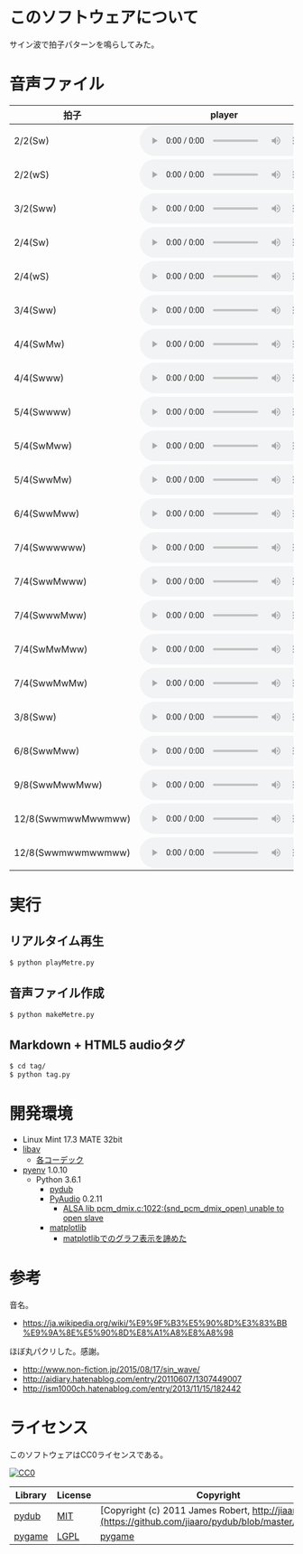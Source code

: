 ﻿# このソフトウェアについて

サイン波で拍子パターンを鳴らしてみた。

# 音声ファイル

拍子|player
----|------
2/2(Sw)|<audio controls><source src=https://raw.githubusercontent.com/ytyaru/Python.Audio.Tempo.201708071726/master/res/metres/wav/BMinor.wav><source src=https://raw.githubusercontent.com/ytyaru/Python.Audio.Tempo.201708071726/master/res/metres/flac/BMinor.flac><source src=https://raw.githubusercontent.com/ytyaru/Python.Audio.Tempo.201708071726/master/res/metres/ogg/BMinor.ogg><source src=https://raw.githubusercontent.com/ytyaru/Python.Audio.Tempo.201708071726/master/res/metres/mp3/BMinor.mp3></audio>
2/2(wS)|<audio controls><source src=https://raw.githubusercontent.com/ytyaru/Python.Audio.Tempo.201708071726/master/res/metres/wav/BMinor.wav><source src=https://raw.githubusercontent.com/ytyaru/Python.Audio.Tempo.201708071726/master/res/metres/flac/BMinor.flac><source src=https://raw.githubusercontent.com/ytyaru/Python.Audio.Tempo.201708071726/master/res/metres/ogg/BMinor.ogg><source src=https://raw.githubusercontent.com/ytyaru/Python.Audio.Tempo.201708071726/master/res/metres/mp3/BMinor.mp3></audio>
3/2(Sww)|<audio controls><source src=https://raw.githubusercontent.com/ytyaru/Python.Audio.Tempo.201708071726/master/res/metres/wav/BMinor.wav><source src=https://raw.githubusercontent.com/ytyaru/Python.Audio.Tempo.201708071726/master/res/metres/flac/BMinor.flac><source src=https://raw.githubusercontent.com/ytyaru/Python.Audio.Tempo.201708071726/master/res/metres/ogg/BMinor.ogg><source src=https://raw.githubusercontent.com/ytyaru/Python.Audio.Tempo.201708071726/master/res/metres/mp3/BMinor.mp3></audio>
2/4(Sw)|<audio controls><source src=https://raw.githubusercontent.com/ytyaru/Python.Audio.Tempo.201708071726/master/res/metres/wav/BMinor.wav><source src=https://raw.githubusercontent.com/ytyaru/Python.Audio.Tempo.201708071726/master/res/metres/flac/BMinor.flac><source src=https://raw.githubusercontent.com/ytyaru/Python.Audio.Tempo.201708071726/master/res/metres/ogg/BMinor.ogg><source src=https://raw.githubusercontent.com/ytyaru/Python.Audio.Tempo.201708071726/master/res/metres/mp3/BMinor.mp3></audio>
2/4(wS)|<audio controls><source src=https://raw.githubusercontent.com/ytyaru/Python.Audio.Tempo.201708071726/master/res/metres/wav/BMinor.wav><source src=https://raw.githubusercontent.com/ytyaru/Python.Audio.Tempo.201708071726/master/res/metres/flac/BMinor.flac><source src=https://raw.githubusercontent.com/ytyaru/Python.Audio.Tempo.201708071726/master/res/metres/ogg/BMinor.ogg><source src=https://raw.githubusercontent.com/ytyaru/Python.Audio.Tempo.201708071726/master/res/metres/mp3/BMinor.mp3></audio>
3/4(Sww)|<audio controls><source src=https://raw.githubusercontent.com/ytyaru/Python.Audio.Tempo.201708071726/master/res/metres/wav/BMinor.wav><source src=https://raw.githubusercontent.com/ytyaru/Python.Audio.Tempo.201708071726/master/res/metres/flac/BMinor.flac><source src=https://raw.githubusercontent.com/ytyaru/Python.Audio.Tempo.201708071726/master/res/metres/ogg/BMinor.ogg><source src=https://raw.githubusercontent.com/ytyaru/Python.Audio.Tempo.201708071726/master/res/metres/mp3/BMinor.mp3></audio>
4/4(SwMw)|<audio controls><source src=https://raw.githubusercontent.com/ytyaru/Python.Audio.Tempo.201708071726/master/res/metres/wav/BMinor.wav><source src=https://raw.githubusercontent.com/ytyaru/Python.Audio.Tempo.201708071726/master/res/metres/flac/BMinor.flac><source src=https://raw.githubusercontent.com/ytyaru/Python.Audio.Tempo.201708071726/master/res/metres/ogg/BMinor.ogg><source src=https://raw.githubusercontent.com/ytyaru/Python.Audio.Tempo.201708071726/master/res/metres/mp3/BMinor.mp3></audio>
4/4(Swww)|<audio controls><source src=https://raw.githubusercontent.com/ytyaru/Python.Audio.Tempo.201708071726/master/res/metres/wav/BMinor.wav><source src=https://raw.githubusercontent.com/ytyaru/Python.Audio.Tempo.201708071726/master/res/metres/flac/BMinor.flac><source src=https://raw.githubusercontent.com/ytyaru/Python.Audio.Tempo.201708071726/master/res/metres/ogg/BMinor.ogg><source src=https://raw.githubusercontent.com/ytyaru/Python.Audio.Tempo.201708071726/master/res/metres/mp3/BMinor.mp3></audio>
5/4(Swwww)|<audio controls><source src=https://raw.githubusercontent.com/ytyaru/Python.Audio.Tempo.201708071726/master/res/metres/wav/BMinor.wav><source src=https://raw.githubusercontent.com/ytyaru/Python.Audio.Tempo.201708071726/master/res/metres/flac/BMinor.flac><source src=https://raw.githubusercontent.com/ytyaru/Python.Audio.Tempo.201708071726/master/res/metres/ogg/BMinor.ogg><source src=https://raw.githubusercontent.com/ytyaru/Python.Audio.Tempo.201708071726/master/res/metres/mp3/BMinor.mp3></audio>
5/4(SwMww)|<audio controls><source src=https://raw.githubusercontent.com/ytyaru/Python.Audio.Tempo.201708071726/master/res/metres/wav/BMinor.wav><source src=https://raw.githubusercontent.com/ytyaru/Python.Audio.Tempo.201708071726/master/res/metres/flac/BMinor.flac><source src=https://raw.githubusercontent.com/ytyaru/Python.Audio.Tempo.201708071726/master/res/metres/ogg/BMinor.ogg><source src=https://raw.githubusercontent.com/ytyaru/Python.Audio.Tempo.201708071726/master/res/metres/mp3/BMinor.mp3></audio>
5/4(SwwMw)|<audio controls><source src=https://raw.githubusercontent.com/ytyaru/Python.Audio.Tempo.201708071726/master/res/metres/wav/BMinor.wav><source src=https://raw.githubusercontent.com/ytyaru/Python.Audio.Tempo.201708071726/master/res/metres/flac/BMinor.flac><source src=https://raw.githubusercontent.com/ytyaru/Python.Audio.Tempo.201708071726/master/res/metres/ogg/BMinor.ogg><source src=https://raw.githubusercontent.com/ytyaru/Python.Audio.Tempo.201708071726/master/res/metres/mp3/BMinor.mp3></audio>
6/4(SwwMww)|<audio controls><source src=https://raw.githubusercontent.com/ytyaru/Python.Audio.Tempo.201708071726/master/res/metres/wav/BMinor.wav><source src=https://raw.githubusercontent.com/ytyaru/Python.Audio.Tempo.201708071726/master/res/metres/flac/BMinor.flac><source src=https://raw.githubusercontent.com/ytyaru/Python.Audio.Tempo.201708071726/master/res/metres/ogg/BMinor.ogg><source src=https://raw.githubusercontent.com/ytyaru/Python.Audio.Tempo.201708071726/master/res/metres/mp3/BMinor.mp3></audio>
7/4(Swwwwww)|<audio controls><source src=https://raw.githubusercontent.com/ytyaru/Python.Audio.Tempo.201708071726/master/res/metres/wav/BMinor.wav><source src=https://raw.githubusercontent.com/ytyaru/Python.Audio.Tempo.201708071726/master/res/metres/flac/BMinor.flac><source src=https://raw.githubusercontent.com/ytyaru/Python.Audio.Tempo.201708071726/master/res/metres/ogg/BMinor.ogg><source src=https://raw.githubusercontent.com/ytyaru/Python.Audio.Tempo.201708071726/master/res/metres/mp3/BMinor.mp3></audio>
7/4(SwwMwww)|<audio controls><source src=https://raw.githubusercontent.com/ytyaru/Python.Audio.Tempo.201708071726/master/res/metres/wav/BMinor.wav><source src=https://raw.githubusercontent.com/ytyaru/Python.Audio.Tempo.201708071726/master/res/metres/flac/BMinor.flac><source src=https://raw.githubusercontent.com/ytyaru/Python.Audio.Tempo.201708071726/master/res/metres/ogg/BMinor.ogg><source src=https://raw.githubusercontent.com/ytyaru/Python.Audio.Tempo.201708071726/master/res/metres/mp3/BMinor.mp3></audio>
7/4(SwwwMww)|<audio controls><source src=https://raw.githubusercontent.com/ytyaru/Python.Audio.Tempo.201708071726/master/res/metres/wav/BMinor.wav><source src=https://raw.githubusercontent.com/ytyaru/Python.Audio.Tempo.201708071726/master/res/metres/flac/BMinor.flac><source src=https://raw.githubusercontent.com/ytyaru/Python.Audio.Tempo.201708071726/master/res/metres/ogg/BMinor.ogg><source src=https://raw.githubusercontent.com/ytyaru/Python.Audio.Tempo.201708071726/master/res/metres/mp3/BMinor.mp3></audio>
7/4(SwMwMww)|<audio controls><source src=https://raw.githubusercontent.com/ytyaru/Python.Audio.Tempo.201708071726/master/res/metres/wav/BMinor.wav><source src=https://raw.githubusercontent.com/ytyaru/Python.Audio.Tempo.201708071726/master/res/metres/flac/BMinor.flac><source src=https://raw.githubusercontent.com/ytyaru/Python.Audio.Tempo.201708071726/master/res/metres/ogg/BMinor.ogg><source src=https://raw.githubusercontent.com/ytyaru/Python.Audio.Tempo.201708071726/master/res/metres/mp3/BMinor.mp3></audio>
7/4(SwwMwMw)|<audio controls><source src=https://raw.githubusercontent.com/ytyaru/Python.Audio.Tempo.201708071726/master/res/metres/wav/BMinor.wav><source src=https://raw.githubusercontent.com/ytyaru/Python.Audio.Tempo.201708071726/master/res/metres/flac/BMinor.flac><source src=https://raw.githubusercontent.com/ytyaru/Python.Audio.Tempo.201708071726/master/res/metres/ogg/BMinor.ogg><source src=https://raw.githubusercontent.com/ytyaru/Python.Audio.Tempo.201708071726/master/res/metres/mp3/BMinor.mp3></audio>
3/8(Sww)|<audio controls><source src=https://raw.githubusercontent.com/ytyaru/Python.Audio.Tempo.201708071726/master/res/metres/wav/BMinor.wav><source src=https://raw.githubusercontent.com/ytyaru/Python.Audio.Tempo.201708071726/master/res/metres/flac/BMinor.flac><source src=https://raw.githubusercontent.com/ytyaru/Python.Audio.Tempo.201708071726/master/res/metres/ogg/BMinor.ogg><source src=https://raw.githubusercontent.com/ytyaru/Python.Audio.Tempo.201708071726/master/res/metres/mp3/BMinor.mp3></audio>
6/8(SwwMww)|<audio controls><source src=https://raw.githubusercontent.com/ytyaru/Python.Audio.Tempo.201708071726/master/res/metres/wav/BMinor.wav><source src=https://raw.githubusercontent.com/ytyaru/Python.Audio.Tempo.201708071726/master/res/metres/flac/BMinor.flac><source src=https://raw.githubusercontent.com/ytyaru/Python.Audio.Tempo.201708071726/master/res/metres/ogg/BMinor.ogg><source src=https://raw.githubusercontent.com/ytyaru/Python.Audio.Tempo.201708071726/master/res/metres/mp3/BMinor.mp3></audio>
9/8(SwwMwwMww)|<audio controls><source src=https://raw.githubusercontent.com/ytyaru/Python.Audio.Tempo.201708071726/master/res/metres/wav/BMinor.wav><source src=https://raw.githubusercontent.com/ytyaru/Python.Audio.Tempo.201708071726/master/res/metres/flac/BMinor.flac><source src=https://raw.githubusercontent.com/ytyaru/Python.Audio.Tempo.201708071726/master/res/metres/ogg/BMinor.ogg><source src=https://raw.githubusercontent.com/ytyaru/Python.Audio.Tempo.201708071726/master/res/metres/mp3/BMinor.mp3></audio>
12/8(SwwmwwMwwmww)|<audio controls><source src=https://raw.githubusercontent.com/ytyaru/Python.Audio.Tempo.201708071726/master/res/metres/wav/BMinor.wav><source src=https://raw.githubusercontent.com/ytyaru/Python.Audio.Tempo.201708071726/master/res/metres/flac/BMinor.flac><source src=https://raw.githubusercontent.com/ytyaru/Python.Audio.Tempo.201708071726/master/res/metres/ogg/BMinor.ogg><source src=https://raw.githubusercontent.com/ytyaru/Python.Audio.Tempo.201708071726/master/res/metres/mp3/BMinor.mp3></audio>
12/8(Swwmwwmwwmww)|<audio controls><source src=https://raw.githubusercontent.com/ytyaru/Python.Audio.Tempo.201708071726/master/res/metres/wav/BMinor.wav><source src=https://raw.githubusercontent.com/ytyaru/Python.Audio.Tempo.201708071726/master/res/metres/flac/BMinor.flac><source src=https://raw.githubusercontent.com/ytyaru/Python.Audio.Tempo.201708071726/master/res/metres/ogg/BMinor.ogg><source src=https://raw.githubusercontent.com/ytyaru/Python.Audio.Tempo.201708071726/master/res/metres/mp3/BMinor.mp3></audio>

# 実行

## リアルタイム再生

```sh
$ python playMetre.py
```

## 音声ファイル作成

```sh
$ python makeMetre.py
```

## Markdown + HTML5 audioタグ

```sh
$ cd tag/
$ python tag.py
```

# 開発環境

* Linux Mint 17.3 MATE 32bit
* [libav](http://ytyaru.hatenablog.com/entry/2018/08/24/000000)
    * [各コーデック](http://ytyaru.hatenablog.com/entry/2018/08/23/000000)
* [pyenv](https://github.com/pylangstudy/201705/blob/master/27/Python%E5%AD%A6%E7%BF%92%E7%92%B0%E5%A2%83%E3%82%92%E7%94%A8%E6%84%8F%E3%81%99%E3%82%8B.md) 1.0.10
    * Python 3.6.1
        * [pydub](http://ytyaru.hatenablog.com/entry/2018/08/25/000000)
        * [PyAudio](http://ytyaru.hatenablog.com/entry/2018/07/27/000000) 0.2.11
            * [ALSA lib pcm_dmix.c:1022:(snd_pcm_dmix_open) unable to open slave](http://ytyaru.hatenablog.com/entry/2018/07/29/000000)
        * [matplotlib](http://ytyaru.hatenablog.com/entry/2018/07/22/000000)
            * [matplotlibでのグラフ表示を諦めた](http://ytyaru.hatenablog.com/entry/2018/08/05/000000)

# 参考

音名。

* https://ja.wikipedia.org/wiki/%E9%9F%B3%E5%90%8D%E3%83%BB%E9%9A%8E%E5%90%8D%E8%A1%A8%E8%A8%98

ほぼ丸パクリした。感謝。

* http://www.non-fiction.jp/2015/08/17/sin_wave/
* http://aidiary.hatenablog.com/entry/20110607/1307449007
* http://ism1000ch.hatenablog.com/entry/2013/11/15/182442

# ライセンス

このソフトウェアはCC0ライセンスである。

[![CC0](http://i.creativecommons.org/p/zero/1.0/88x31.png "CC0")](http://creativecommons.org/publicdomain/zero/1.0/deed.ja)

Library|License|Copyright
-------|-------|---------
[pydub](https://github.com/jiaaro/pydub)|[MIT](https://github.com/jiaaro/pydub/blob/master/LICENSE)|[Copyright (c) 2011 James Robert, http://jiaaro.com](https://github.com/jiaaro/pydub/blob/master/LICENSE)
[pygame](http://www.pygame.org/)|[LGPL](https://www.pygame.org/docs/)|[pygame](http://www.pygame.org/)


